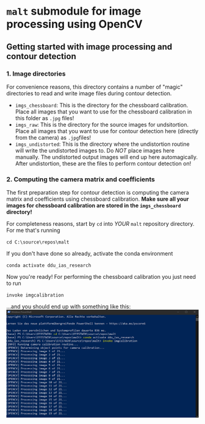 # `malt` submodule for image processing using OpenCV

## Getting started with image processing and contour detection

### 1. Image directories

For convenience reasons, this directory contains a number of "magic"
directories to read and write image files during contour detection.

- `imgs_chessboard`: This is the directory for the chessboard calibration.
Place all images that you want to use for the chessboard calibration in this
folder as `.jpg` files!
- `imgs_raw`: This is the directory for the source images for undsitortion.
Place all images that you want to use for contour detection here (directly from
the camera) as `.jpg`files!
- `imgs_undistorted`: This is the directory where the undistortion routine will
write the undistorted images to. Do *NOT* place images here manually. The
undistorted output images will end up here automagically. After undistortion,
these are the files to perform contour detection on!

### 2. Computing the camera matrix and coefficients

The first preparation step for contour detection is computing the camera matrix
and coefficients using chessboard calibration. **Make sure all your images for
chessboard calibration are stored in the `imgs_chessboard` directory!**

For completeness reasons, start by `cd` into *YOUR* `malt` repository
directory. For me that's running
```
cd C:\source\repos\malt
```

If you don't have done so already, activate the conda environment
```
conda activate ddu_ias_research
```

Now you're ready! For performing the chessboard calibration you just need to
run
```
invoke imgcalibration
```

...and you should end up with something like this:
![Chessboard Calibration](../../../resources/readme/invoke_imgcalibration.png)